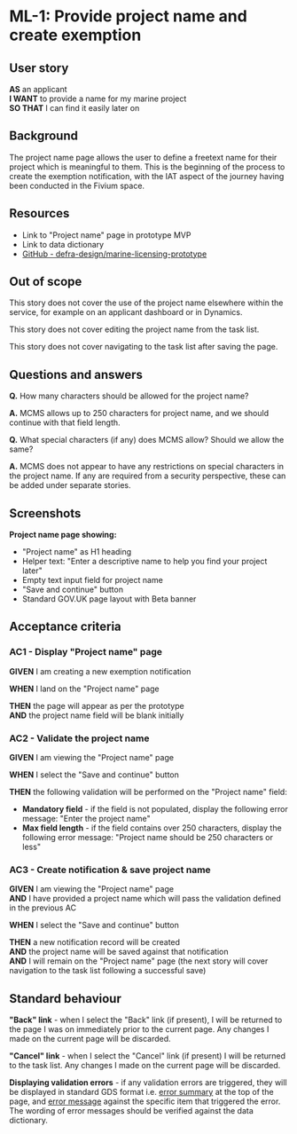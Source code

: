 # ML-1: Provide project name and create exemption

## User story

**AS** an applicant  
**I WANT** to provide a name for my marine project  
**SO THAT** I can find it easily later on

## Background

The project name page allows the user to define a freetext name for their project which is meaningful to them. This is the beginning of the process to create the exemption notification, with the IAT aspect of the journey having been conducted in the Fivium space.

## Resources

- Link to "Project name" page in prototype MVP
- Link to data dictionary
- [GitHub - defra-design/marine-licensing-prototype](https://github.com/defra-design/marine-licensing-prototype)

## Out of scope

This story does not cover the use of the project name elsewhere within the service, for example on an applicant dashboard or in Dynamics.

This story does not cover editing the project name from the task list.

This story does not cover navigating to the task list after saving the page.

## Questions and answers

**Q.** How many characters should be allowed for the project name?

**A.** MCMS allows up to 250 characters for project name, and we should continue with that field length.

**Q.** What special characters (if any) does MCMS allow? Should we allow the same?

**A.** MCMS does not appear to have any restrictions on special characters in the project name. If any are required from a security perspective, these can be added under separate stories.

## Screenshots

**Project name page showing:**

- "Project name" as H1 heading
- Helper text: "Enter a descriptive name to help you find your project later"
- Empty text input field for project name
- "Save and continue" button
- Standard GOV.UK page layout with Beta banner

## Acceptance criteria

### AC1 - Display "Project name" page

**GIVEN** I am creating a new exemption notification

**WHEN** I land on the "Project name" page

**THEN** the page will appear as per the prototype  
**AND** the project name field will be blank initially

### AC2 - Validate the project name

**GIVEN** I am viewing the "Project name" page

**WHEN** I select the "Save and continue" button

**THEN** the following validation will be performed on the "Project name" field:

- **Mandatory field** - if the field is not populated, display the following error message: "Enter the project name"
- **Max field length** - if the field contains over 250 characters, display the following error message: "Project name should be 250 characters or less"

### AC3 - Create notification & save project name

**GIVEN** I am viewing the "Project name" page  
**AND** I have provided a project name which will pass the validation defined in the previous AC

**WHEN** I select the "Save and continue" button

**THEN** a new notification record will be created  
**AND** the project name will be saved against that notification  
**AND** I will remain on the "Project name" page (the next story will cover navigation to the task list following a successful save)

## Standard behaviour

**"Back" link** - when I select the "Back" link (if present), I will be returned to the page I was on immediately prior to the current page. Any changes I made on the current page will be discarded.

**"Cancel" link** - when I select the "Cancel" link (if present) I will be returned to the task list. Any changes I made on the current page will be discarded.

**Displaying validation errors** - if any validation errors are triggered, they will be displayed in standard GDS format i.e. [error summary](https://design-system.service.gov.uk/components/error-summary/) at the top of the page, and [error message](https://design-system.service.gov.uk/components/error-message/) against the specific item that triggered the error. The wording of error messages should be verified against the data dictionary.

